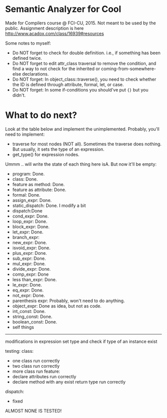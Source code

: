 # Semantic Analyzer for Cool

Made for Compilers course @ FCI-CU, 2015. Not meant to be used by the public. Assignment description is here http://www.acadox.com/class/16939#resources

Some notes to myself:
- Do NOT forget to check for double definition. i.e., if something has been defined twice.
- Do NOT forget to edit attr_class traversal to remove the condition, and find a way to not check for the inherited or coming-from-somewhere-else declarations.
- Do NOT forget: In object_class::traverse(), you need to check whether the ID is defined through attribute, formal, let, or case.
- Do NOT forget: In some if-conditions you should've put `{}` but you didn't.


# What to do next?
Look at the table below and implement the unimplemented.
Probably, you'll need to implement:
- traverse for most nodes (NOT all). Sometimes the traverse does nothing. But usually, it sets the type of an expression.
- get_type() for expression nodes.

Ummm .. will write the state of each thing here isA. But now it'll be empty:
- program: Done.
- class: Done.
- feature as method: Done.
- feature as attribute: Done.
- formal: Done.
- assign_expr: Done.
- static_dispatch: Done. I modify a bit
- dispatch:Done
- cond_expr: Done.
- loop_expr: Done.
- block_expr: Done.
- let_expr: Done.
- branch_expr:
- new_expr: Done.
- isvoid_expr: Done.
- plus_expr: Done.
- sub_expr: Done.
- mul_expr: Done.
- divide_expr: Done.
- comp_expr: Done
- less than_expr: Done.
- le_expr: Done.
- eq_expr: Done.
- not_expr: Done.
- parenthesis expr: Probably, won't need to do anything.
- object_expr: Done as idea, but not as code.
- int_const: Done.
- string_const: Done.
- boolean_const: Done.
- self things
-------------------------------
modifications in expression set type and check if type of an instance exist

testing:
class:
 - one class run correctly
 - two class run correctly
 - more class run
feature:
 - declare attributes run correctly
 - declare method with any exist return type run  correctly

 dispatch:
  - fixed 

ALMOST NONE IS TESTED!
